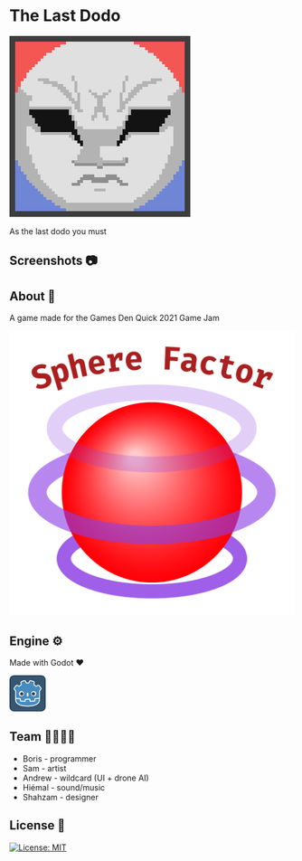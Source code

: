 # The Last Dodo

![icon](art/icon.png)

As the last dodo you must 

## Screenshots 📷



## About 🔴

A game made for the Games Den Quick 2021 Game Jam

![logo](logo.png)

## Engine ⚙️

Made with Godot :heart: 

![icon](icon.png)

## Team 👨‍👨‍👦‍👦

* Boris - programmer
* Sam - artist
* Andrew - wildcard (UI + drone AI)
* Hiémal - sound/music
* Shahzam - designer



## License 📜

[![License: MIT](https://img.shields.io/badge/License-MIT-blue.svg)](https://opensource.org/licenses/MIT) 
